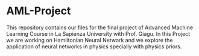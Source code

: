 # AML-Project
This repository contains our files for the final project of Advanced Machine Learning Course in La Sapienza University with Prof. Giagu.
In this Project we are working on Hamiltonian Neural Network and we explore the application of neural networks in physics specially with physics priors.
